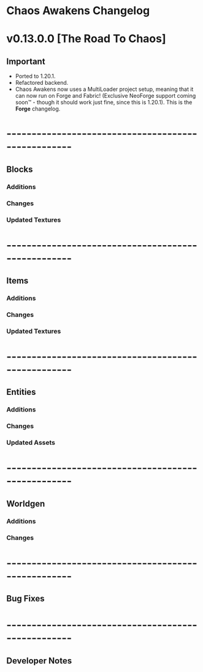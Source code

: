 # Chaos Awakens Changelog

[](https://cdn.discordapp.com/attachments/952003824439148584/1268653191348883549/image.png?ex=66ad34db&is=66abe35b&hm=4c2bfd720247b27adb0c8195d40854548d2d70327be2d4fb488df44ccd9dda8b&)
# v0.13.0.0 [The Road To Chaos]
## Important
- Ported to 1.20.1.
- Refactored backend.
- Chaos Awakens now uses a MultiLoader project setup, meaning that it can now run on Forge and Fabric! 
(Exclusive NeoForge support coming soon:tm: - though it should work just fine, since this is 1.20.1). 
This is the <b>Forge</b> changelog.
# ---------------------------------------------------
## Blocks
### Additions

### Changes

### Updated Textures
# ---------------------------------------------------
## Items
### Additions

### Changes

### Updated Textures
# ---------------------------------------------------
## Entities
### Additions

### Changes

### Updated Assets
# ---------------------------------------------------
## Worldgen
### Additions

### Changes
# ---------------------------------------------------
## Bug Fixes
# ---------------------------------------------------
## Developer Notes